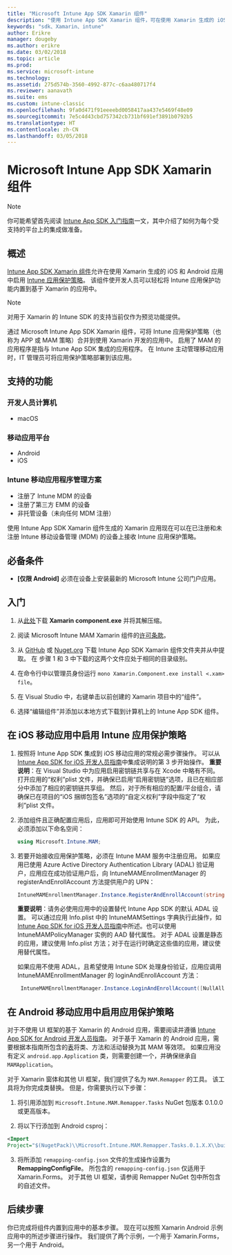 ```yaml
---
title: "Microsoft Intune App SDK Xamarin 组件"
description: "使用 Intune App SDK Xamarin 组件，可在使用 Xamarin 生成的 iOS 和 Android 应用中启用 Intune 应用保护策略。"
keywords: "sdk、Xamarin、intune"
author: Erikre
manager: dougeby
ms.author: erikre
ms.date: 03/02/2018
ms.topic: article
ms.prod: 
ms.service: microsoft-intune
ms.technology: 
ms.assetid: 275d574b-3560-4992-877c-c6aa480717f4
ms.reviewer: aanavath
ms.suite: ems
ms.custom: intune-classic
ms.openlocfilehash: 9fa0d471f91eeeebd0058417aa437e5469f48e09
ms.sourcegitcommit: 7e5c4d43cbd757342cb731bf691ef3891b0792b5
ms.translationtype: HT
ms.contentlocale: zh-CN
ms.lasthandoff: 03/05/2018
---
```

# <a name="microsoft-intune-app-sdk-xamarin-component"></a>Microsoft Intune App SDK Xamarin 组件

> [!NOTE]
> 你可能希望首先阅读 [ Intune App SDK 入门指南](app-sdk-get-started.md)一文，其中介绍了如何为每个受支持的平台上的集成做准备。

## <a name="overview"></a>概述
[Intune App SDK Xamarin 组件](https://github.com/msintuneappsdk/intune-app-sdk-xamarin)允许在使用 Xamarin 生成的 iOS 和 Android 应用中启用 [Intune 应用保护策略](/intune-classic/deploy-use/protect-app-data-using-mobile-app-management-policies-with-microsoft-intune)。 该组件使开发人员可以轻松将 Intune 应用保护功能内置到基于 Xamarin 的应用中。

> [!NOTE]
> 对用于 Xamarin 的 Intune SDK 的支持当前仅作为预览功能提供。 

通过 Microsoft Intune App SDK Xamarin 组件，可将 Intune 应用保护策略（也称为 APP 或 MAM 策略）合并到使用 Xamarin 开发的应用中。 启用了 MAM 的应用程序是指与 Intune App SDK 集成的应用程序。 在 Intune 主动管理移动应用时，IT 管理员可将应用保护策略部署到该应用。

## <a name="whats-supported"></a>支持的功能

### <a name="developer-machines"></a>开发人员计算机
* macOS


### <a name="mobile-app-platforms"></a>移动应用平台
* Android
* iOS


### <a name="intune-mobile-application-management-scenarios"></a>Intune 移动应用程序管理方案

* 注册了 Intune MDM 的设备
* 注册了第三方 EMM 的设备
* 非托管设备（未向任何 MDM 注册）

使用 Intune App SDK Xamarin 组件生成的 Xamarin 应用现在可以在已注册和未注册 Intune 移动设备管理 (MDM) 的设备上接收 Intune 应用保护策略。

## <a name="prerequisites"></a>必备条件

* **[仅限 Android]** 必须在设备上安装最新的 Microsoft Intune 公司门户应用。

## <a name="get-started"></a>入门

1.  从[此处](https://components.xamarin.com/submit/xpkg)下载 **Xamarin component.exe** 并将其解压缩。

2. 阅读 Microsoft Intune MAM Xamarin 组件的[许可条款](https://components.xamarin.com/license/microsoft.intune.mam)。

3.  从 [GitHub](https://github.com/msintuneappsdk/intune-app-sdk-xamarin) 或 [Nuget.org](https://www.nuget.org/profiles/msintuneappsdk) 下载 Intune App SDK Xamarin 组件文件夹并从中提取。 在 步骤 1 和 3 中下载的这两个文件应处于相同的目录级别。

4.  在命令行中以管理员身份运行 `mono Xamarin.Component.exe install <.xam> file`。

5.  在 Visual Studio 中，右键单击以前创建的 Xamarin 项目中的“组件”。

6.  选择“编辑组件”并添加以本地方式下载到计算机上的 Intune App SDK 组件。



## <a name="enabling-intune-app-protection-polices-in-your-ios-mobile-app"></a>在 iOS 移动应用中启用 Intune 应用保护策略
1.  按照将 Intune App SDK 集成到 iOS 移动应用的常规必需步骤操作。 可以从 [Intune App SDK for iOS 开发人员指南](app-sdk-ios.md#build-the-sdk-into-your-mobile-app)中集成说明的第 3 步开始操作。
    **重要说明**：在 Visual Studio 中为应用启用密钥链共享与在 Xcode 中略有不同。 打开应用的“权利”plist 文件，并确保已启用“启用密钥链”选项，且已在相应部分中添加了相应的密钥链共享组。 然后，对于所有相应的配置/平台组合，请确保已在项目的“iOS 捆绑包签名”选项的“自定义权利”字段中指定了“权利”plist 文件。
2.  添加组件且正确配置应用后，应用即可开始使用 Intune SDK 的 API。 为此，必须添加以下命名空间：

      ```csharp
      using Microsoft.Intune.MAM;
      ```
3.    若要开始接收应用保护策略，必须在 Intune MAM 服务中注册应用。 如果应用已使用 Azure Active Directory Authentication Library (ADAL) 验证用户，应用应在成功验证用户后，向 IntuneMAMEnrollmentManager 的 registerAndEnrollAccount 方法提供用户的 UPN：
      ```csharp
      IntuneMAMEnrollmentManager.Instance.RegisterAndEnrollAccount(string identity);
      ```
      **重要说明**：请务必使用应用中的设置替代 Intune App SDK 的默认 ADAL 设置。 可以通过应用 Info.plist 中的 IntuneMAMSettings 字典执行此操作，如 [Intune App SDK for iOS 开发人员指南](app-sdk-ios.md#configure-settings-for-the-intune-app-sdk)中所述。也可以使用 IntuneMAMPolicyManager 实例的 AAD 替代属性。 对于 ADAL 设置是静态的应用，建议使用 Info.plist 方法；对于在运行时确定这些值的应用，建议使用替代属性。 
      
      如果应用不使用 ADAL，且希望使用 Intune SDK 处理身份验证，应用应调用 IntuneMAMEnrollmentManager 的 loginAndEnrollAccount 方法：
      ```csharp
       IntuneMAMEnrollmentManager.Instance.LoginAndEnrollAccount([NullAllowed] string identity);
      ```

## <a name="enabling-app-protection-policies-in-your-android-mobile-app"></a>在 Android 移动应用中启用应用保护策略
对于不使用 UI 框架的基于 Xamarin 的 Android 应用，需要阅读并遵循 [Intune App SDK for Android 开发人员指南](app-sdk-android.md)。 对于基于 Xamarin 的 Android 应用，需要根据本指南所包含的[表](app-sdk-android.md#replace-classes-methods-and-activities-with-their-mam-equivalent)将类、方法和活动替换为其 MAM 等效项。 如果应用没有定义 `android.app.Application` 类，则需要创建一个，并确保继承自 `MAMApplication`。

对于 Xamarin 窗体和其他 UI 框架，我们提供了名为 `MAM.Remapper` 的工具。 该工具将为你完成类替换。 但是，你需要执行以下步骤：

1.  将引用添加到 `Microsoft.Intune.MAM.Remapper.Tasks` NuGet 包版本 0.1.0.0 或更高版本。

2.  将以下行添加到 Android csproj：
  ```xml
  <Import
  Project="$(NugetPack)\\Microsoft.Intune.MAM.Remapper.Tasks.0.1.X.X\\build\\MonoAndroid10\\Microsoft.Intune.MAM.Remapper.targets" />
  ```

3.  将所添加 `remapping-config.json` 文件的生成操作设置为 **RemappingConfigFile**。 所包含的 `remapping-config.json` 仅适用于 Xamarin.Forms。 对于其他 UI 框架，请参阅 Remapper NuGet 包中所包含的自述文件。

## <a name="next-steps"></a>后续步骤

你已完成将组件内置到应用中的基本步骤。 现在可以按照 Xamarin Android 示例应用中的所述步骤进行操作。 我们提供了两个示例，一个用于 Xamarin.Forms，另一个用于 Android。
